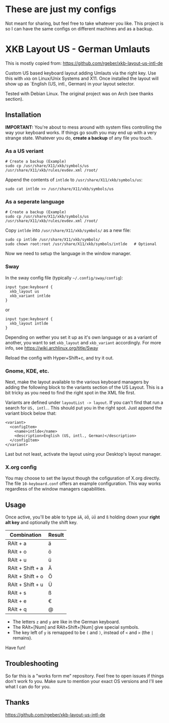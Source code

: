 # These are just my configs

Not meant for sharing, but feel free to take whatever you like. This project is so I can have the same configs on different machines and as a backup.

# XKB Layout US - German Umlauts

This is mostly copied from: https://github.com/rgeber/xkb-layout-us-intl-de

Custom US based keyboard layout adding Umlauts via the right <ALT> key. Use this with `xkb` on Linux/Unix Systems and X11. Once installed the layout will show up as `English (US, intl., German) in your layout selector.

Tested with Debian Linux. The original project was on Arch (see thanks section).

## Installation

**IMPORTANT:** You're about to mess around with system files controlling the way your keyboard works. If things go south you may end up with a very strange state. Whatever you do, **create a backup** of any file you touch.

### As a US veriant

```
# Create a backup (Example)
sudo cp /usr/share/X11/xkb/symbols/us /usr/share/X11/xkb/rules/evdev.xml /root/
```

Append the contents of `intlde` to `/usr/share/X11/xkb/symbols/us`:

```
sudo cat intlde >> /usr/share/X11/xkb/symbols/us
```

### As a seperate language

```
# Create a backup (Example)
sudo cp /usr/share/X11/xkb/symbols/us /usr/share/X11/xkb/rules/evdev.xml /root/
```

Copy `intlde` into `/usr/share/X11/xkb/symbols/` as a new file:

```
sudo cp intlde /usr/share/X11/xkb/symbols/
sudo chown root:root /usr/share/X11/xkb/symbols/intlde   # Optional
```

Now we need to setup the language in the window manager.

### Sway

In the sway config file (typically `~/.config/sway/config`):

```
input type:keyboard {
  xkb_layout us
  xkb_variant intlde
}
```
or
```
input type:keyboard {
  xkb_layout intlde
}
```

Depending on wether you set it up as it's own language or as a variant of another, you want to set `xkb_layout` and `xkb_variant` accordingly. For more info, see https://wiki.archlinux.org/title/Sway

Reload the config with Hyper+Shift+c, and try it out.

### Gnome, KDE, etc.

Next, make the layout available to the various keyboard managers by adding the following block to the variants section of the US Layout. This is a bit tricky as you need to find the right spot in the XML file first.

Variants are defined under `layoutList -> layout`. If you can't find that run a search for `US, intl.`. This should put you in the right spot. Just append the variant block below that:

```
<variant>
  <configItem>
    <name>intlde</name>
    <description>English (US, intl., German)</description>
  </configItem>
</variant>
```

Last but not least, activate the layout using your Desktop's layout manager.

### X.org config

You may choose to set the layout though the cofiguration of X.org directly. The file `10-keyboard.conf` offers an example configuration. This way works regardless of the window managers capabilities.

## Usage

Once active, you'll be able to type `äÄ`, `öÖ`, `üÜ` and `ß` holding down your **right alt key** and optionally the shift key.

| Combination       | Result |
|-------------------|--------|
| RAlt + a          | ä      |
| RAlt + o          | ö      |
| RAlt + u          | ü      |
| RAlt + Shift + a  | Ä      |
| RAlt + Shift + o  | Ö      |
| RAlt + Shift + u  | Ü      |
| RAlt + s          | ß      |
| RAlt + e          | €      |
| RAlt + q          | @      |

* The letters `z` and `y` are like in the German keyboard.
* The RAlt+[Num] and RAlt+Shift+[Num] give special symbols.
* The key left of `y` is remapped to be `(` and `)`, instead of `<` and `>` (the `|` remains).

Have fun!

## Troubleshooting

So far this is a "works form me" repository. Feel free to open issues if things don't work fo you. Make sure to mention your exact OS versions and I'll see what I can do for you.

## Thanks

https://github.com/rgeber/xkb-layout-us-intl-de
